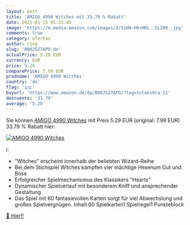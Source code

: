 ```yaml
---
layout: post
title: 'AMIGO 4990 Witches mit 33.79 % Rabatt'
date: 2021-01-15 05:33:45
image: 'https://m.media-amazon.com/images/I/51HW-H6+HRL._SL200_.jpg'
comments: true
category: ofertas
author: ring
slug: 'B00J5Z7APO-de'
actualPrice: 5.29 EUR
currency: EUR
price: 5.29
comparePrice: 7.99 EUR
prodname: 'AMIGO 4990 Witches'
country: 'de'
flag: '🇩🇪'
buyurl: 'https://www.amazon.de/dp/B00J5Z7APO/?tag=tolees0ca-21'
descuento: '33.79'
average: '5.29'
---
```


Sie können [AMIGO 4990 Witches](https://www.amazon.de/dp/B00J5Z7APO/?tag=tolees0ca-21) mit Preis 5.29 EUR (original: 7.99 EUR) 33.79 % Rabatt hier:

[![AMIGO 4990 Witches](https://m.media-amazon.com/images/I/51HW-H6+HRL._SL200_.jpg)](https://www.amazon.de/dp/B00J5Z7APO/?tag=tolees0ca-21)

ℹ️:

- "Witches" erscheint innerhalb der beliebten Wizard-Reihe
- Bei dem Stichspiel Witches kämpfen vier mächtige Hexenum Gut und Böse
- Erfolgreicher Spielmechanismus des Klassikers "Hearts"
- Dynamischer Spielverlauf mit besonderem Kniff und ansprechender Gestaltung
- Das Spiel mit 60 fantasievollen Karten sorgt für viel Abwechslung und großes Spielvergnügen. Inhalt:60 Spielkarten1 Spielregel1 Punkteblock

[🛒 Hier!!](https://www.amazon.de/dp/B00J5Z7APO/?tag=tolees0ca-21)
